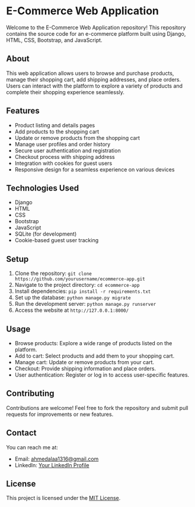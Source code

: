 # E-Commerce Web Application

Welcome to the E-Commerce Web Application repository! This repository contains the source code for an e-commerce platform built using Django, HTML, CSS, Bootstrap, and JavaScript.

## About

This web application allows users to browse and purchase products, manage their shopping cart, add shipping addresses, and place orders. Users can interact with the platform to explore a variety of products and complete their shopping experience seamlessly.

## Features

- Product listing and details pages
- Add products to the shopping cart
- Update or remove products from the shopping cart
- Manage user profiles and order history
- Secure user authentication and registration
- Checkout process with shipping address
- Integration with cookies for guest users
- Responsive design for a seamless experience on various devices

## Technologies Used

- Django
- HTML
- CSS
- Bootstrap
- JavaScript
- SQLite (for development)
- Cookie-based guest user tracking

## Setup

1. Clone the repository: `git clone https://github.com/yourusername/ecommerce-app.git`
2. Navigate to the project directory: `cd ecommerce-app`
3. Install dependencies: `pip install -r requirements.txt`
4. Set up the database: `python manage.py migrate`
5. Run the development server: `python manage.py runserver`
6. Access the website at `http://127.0.0.1:8000/`

## Usage

- Browse products: Explore a wide range of products listed on the platform.
- Add to cart: Select products and add them to your shopping cart.
- Manage cart: Update or remove products from your cart.
- Checkout: Provide shipping information and place orders.
- User authentication: Register or log in to access user-specific features.

## Contributing

Contributions are welcome! Feel free to fork the repository and submit pull requests for improvements or new features.

## Contact

You can reach me at:
- Email: ahmedalaa1316@gmail.com
- LinkedIn: [Your LinkedIn Profile](https://www.linkedin.com/in/ahmed-elgindy-a855161b3/)

## License

This project is licensed under the [MIT License](LICENSE).
